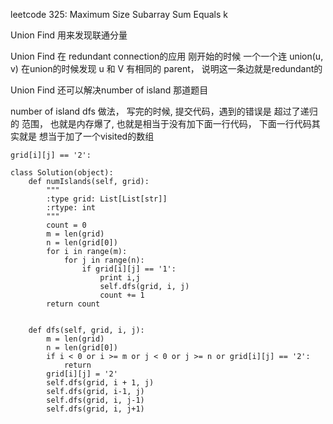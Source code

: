 
leetcode 325: Maximum Size Subarray Sum Equals k


Union Find 用来发现联通分量

Union Find 在 redundant connection的应用 刚开始的时候 一个一个连
union(u, v) 在union的时候发现 u 和 V 有相同的 parent， 说明这一条边就是redundant的

Union Find 还可以解决number of island 那道题目

number of island dfs 做法， 写完的时候, 提交代码，遇到的错误是 超过了递归的
范围， 也就是内存爆了, 也就是相当于没有加下面一行代码， 下面一行代码其实就是
想当于加了一个visited的数组


```
grid[i][j] == '2':

```

```
class Solution(object):
    def numIslands(self, grid):
        """
        :type grid: List[List[str]]
        :rtype: int
        """
        count = 0
        m = len(grid)
        n = len(grid[0])
        for i in range(m):
            for j in range(n):
                if grid[i][j] == '1':
                    print i,j
                    self.dfs(grid, i, j)
                    count += 1
        return count


    def dfs(self, grid, i, j):
        m = len(grid)
        n = len(grid[0])
        if i < 0 or i >= m or j < 0 or j >= n or grid[i][j] == '2':
            return
        grid[i][j] = '2'
        self.dfs(grid, i + 1, j)
        self.dfs(grid, i-1, j)
        self.dfs(grid, i, j-1)
        self.dfs(grid, i, j+1)
```
